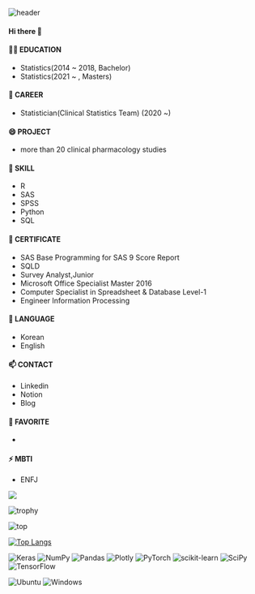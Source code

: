  ![header](https://capsule-render.vercel.app/api?type=shark&color=FFE4C4AD&section=header&text=SEOYEON%20💪🏻&Color=A0522D&fontSize=40)

#### Hi there 👋

#### 👩‍🎓 EDUCATION
- Statistics(2014 ~ 2018, Bachelor)
- Statistics(2021 ~ , Masters)

#### 🔭 CAREER
- Statistician(Clinical Statistics Team) (2020 ~)

#### 😄 PROJECT
- more than 20 clinical pharmacology studies

#### 🌱 SKILL
- R
- SAS
- SPSS
- Python
- SQL
 
#### 👯 CERTIFICATE
- SAS Base Programming for SAS 9 Score Report
- SQLD
- Survey Analyst,Junior
- Microsoft Office Specialist Master 2016
- Computer Specialist in Spreadsheet & Database Level-1
- Engineer Information Processing

#### 💬 LANGUAGE
- Korean
- English

#### 📫 CONTACT
- Linkedin
- Notion
- Blog
 
#### 🤔 FAVORITE
- 

#### ⚡ MBTI
- ENFJ

<img src="https://img.shields.io/badge/-iOS-%23000000?logo=Apple&logoColor=white"/>

![trophy](https://github-profile-trophy.vercel.app/?username=seoyeonc)

![top](https://github-readme-stats.vercel.app/api?username=seoyeonc&count_private=true)

[![Top Langs](https://github-readme-stats.vercel.app/api/top-langs/?username=seoyeonc&layout=compact)](https://github.com/anuraghazra/github-readme-stats)

<!--
**seoyeonc/seoyeonc** is a ✨ _special_ ✨ repository because its `README.md` (this file) appears on your GitHub profile.

Here are some ideas to get you started:

- 🔭 I’m currently working on ...
- 🌱 I’m currently learning ...
- 👯 I’m looking to collaborate on ...
- 🤔 I’m looking for help with ...
- 💬 Ask me about ...
- 📫 How to reach me: ...
- 😄 Pronouns: ...
- ⚡ Fun fact: ...
-->




![Keras](https://img.shields.io/badge/Keras-%23D00000.svg?style=for-the-badge&logo=Keras&logoColor=white)
![NumPy](https://img.shields.io/badge/numpy-%23013243.svg?style=for-the-badge&logo=numpy&logoColor=white)
![Pandas](https://img.shields.io/badge/pandas-%23150458.svg?style=for-the-badge&logo=pandas&logoColor=white)
![Plotly](https://img.shields.io/badge/Plotly-%233F4F75.svg?style=for-the-badge&logo=plotly&logoColor=white)
![PyTorch](https://img.shields.io/badge/PyTorch-%23EE4C2C.svg?style=for-the-badge&logo=PyTorch&logoColor=white)
![scikit-learn](https://img.shields.io/badge/scikit--learn-%23F7931E.svg?style=for-the-badge&logo=scikit-learn&logoColor=white)
![SciPy](https://img.shields.io/badge/SciPy-%230C55A5.svg?style=for-the-badge&logo=scipy&logoColor=%white)
![TensorFlow](https://img.shields.io/badge/TensorFlow-%23FF6F00.svg?style=for-the-badge&logo=TensorFlow&logoColor=white)

![Ubuntu](https://img.shields.io/badge/Ubuntu-E95420?style=for-the-badge&logo=ubuntu&logoColor=white)
![Windows](https://img.shields.io/badge/Windows-0078D6?style=for-the-badge&logo=windows&logoColor=white)
